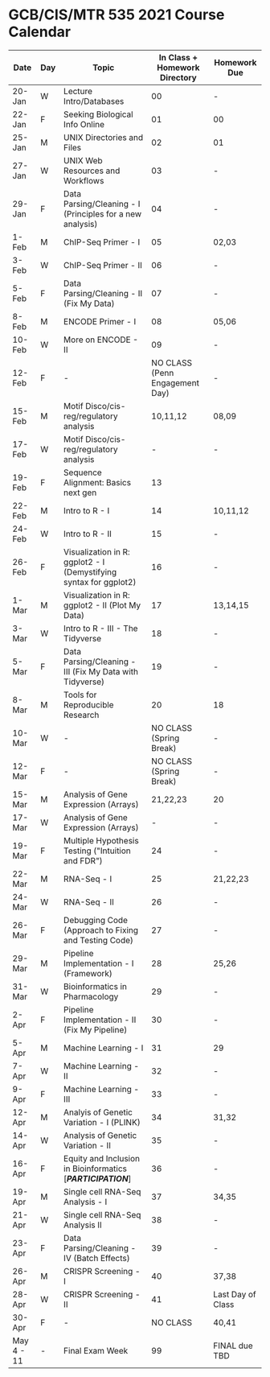 # GCB/CIS/MTR 535 2021 Course Calendar

| Date       | Day | Topic                                                             | In Class + Homework Directory  | Homework Due      |
|------------|-----|-------------------------------------------------------------------|--------------------------------|-------------------|
| 20-Jan     | W   | Lecture Intro/Databases                                           | 00                             | -                 |
| 22-Jan     | F   | Seeking Biological Info Online                                    | 01                             | 00                |
| 25-Jan     | M   | UNIX Directories and Files                                        | 02                             | 01                |
| 27-Jan     | W   | UNIX Web Resources and Workflows                                  | 03                             | -                 |
| 29-Jan     | F   | Data Parsing/Cleaning - I (Principles for a new analysis)         | 04                             | -                 |
| 1-Feb      | M   | ChIP-Seq Primer - I                                               | 05                             | 02,03             |
| 3-Feb      | W   | ChIP-Seq Primer - II                                              | 06                             | -                 |
| 5-Feb      | F   | Data Parsing/Cleaning - II (Fix My Data)                          | 07                             | -                 |
| 8-Feb      | M   | ENCODE Primer - I                                                 | 08                             | 05,06             |
| 10-Feb     | W   | More on ENCODE - II                                               | 09                             | -                 |
| 12-Feb     | F   | -                                                                 | NO CLASS (Penn Engagement Day) | -                 |
| 15-Feb     | M   | Motif Disco/cis-reg/regulatory analysis                           | 10,11,12                       | 08,09             |
| 17-Feb     | W   | Motif Disco/cis-reg/regulatory analysis                           | -                              | -                 |
| 19-Feb     | F   | Sequence Alignment: Basics next gen                               | 13                             |                   |
| 22-Feb     | M   | Intro to R - I                                                    | 14                             | 10,11,12          |
| 24-Feb     | W   | Intro to R - II                                                   | 15                             | -                 |
| 26-Feb     | F   | Visualization in R: ggplot2 - I (Demystifying syntax for ggplot2) | 16                             | -                 |
| 1-Mar      | M   | Visualization in R: ggplot2 - II (Plot My Data)                   | 17                             | 13,14,15          |
| 3-Mar      | W   | Intro to R - III - The Tidyverse                                  | 18                             | -                 |
| 5-Mar      | F   | Data Parsing/Cleaning - III (Fix My Data with Tidyverse)          | 19                             | -                 |
| 8-Mar      | M   | Tools for Reproducible Research                                   | 20                             | 18                |
| 10-Mar     | W   | -                                                                 | NO CLASS (Spring Break)        | -                 |
| 12-Mar     | F   | -                                                                 | NO CLASS (Spring Break)        | -                 |
| 15-Mar     | M   | Analysis of Gene Expression (Arrays)                              | 21,22,23                       | 20                |
| 17-Mar     | W   | Analysis of Gene Expression (Arrays)                              | -                              | -                 |
| 19-Mar     | F   | Multiple Hypothesis Testing ("Intuition and FDR")                 | 24                             | -                 |
| 22-Mar     | M   | RNA-Seq - I                                                       | 25                             | 21,22,23          |
| 24-Mar     | W   | RNA-Seq - II                                                      | 26                             | -                 |
| 26-Mar     | F   | Debugging Code (Approach to Fixing and Testing Code)              | 27                             | -                 |
| 29-Mar     | M   | Pipeline Implementation - I (Framework)                           | 28                             | 25,26             |
| 31-Mar     | W   | Bioinformatics in Pharmacology                                    | 29                             | -                 |
| 2-Apr      | F   | Pipeline Implementation - II (Fix My Pipeline)                    | 30                             | -                 |
| 5-Apr      | M   | Machine Learning - I                                              | 31                             | 29                |
| 7-Apr      | W   | Machine Learning - II                                             | 32                             | -                 |
| 9-Apr      | F   | Machine Learning - III                                            | 33                             | -                 |
| 12-Apr     | M   | Analyis of Genetic Variation - I (PLINK)                          | 34                             | 31,32             |
| 14-Apr     | W   | Analysis of Genetic Variation - II                                | 35                             | -                 |
| 16-Apr     | F   | Equity and Inclusion in Bioinformatics [***PARTICIPATION***]      | 36                             | -                 |
| 19-Apr     | M   | Single cell RNA-Seq Analysis - I                                  | 37                             | 34,35             |
| 21-Apr     | W   | Single cell RNA-Seq Analysis II                                   | 38                             | -                 |
| 23-Apr     | F   | Data Parsing/Cleaning - IV (Batch Effects)                        | 39                             | -                 |
| 26-Apr     | M   | CRISPR Screening - I                                              | 40                             | 37,38             |
| 28-Apr     | W   | CRISPR Screening - II                                             | 41                             | Last Day of Class |
| 30-Apr     | F   | -                                                                 | NO CLASS                       | 40,41             |
| May 4 - 11 | -   | Final Exam Week                                                   | 99                             | FINAL due TBD     |